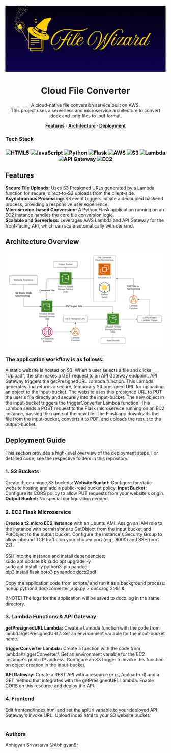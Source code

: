 <!-- BANNER -->

<p align="center">
<img src="https://github.com/AbhigyanSr/File-Wizard/blob/a91ea70067dbe26cd8e436fa34d419e612efcb07/assets/banner.png" alt="Cloud File Converter Banner"/>
</p>

<h1 align="center">Cloud File Converter</h1>

<p align="center">
A cloud-native file conversion service built on AWS.<br />
This project uses a serverless and microservice architecture to convert .docx and .png files to .pdf format.
</p>

<p align="center">
<a href="#features"><strong>Features</strong></a> ·
<a href="#architecture-overview"><strong>Architecture</strong></a> ·
<a href="#deployment-guide"><strong>Deployment</strong></a>
</p>

<h3>Tech Stack<h3>
<p align="center">
<img src="https://img.shields.io/badge/html5-%23E34F26.svg?style=for-the-badge&logo=html5&logoColor=white" alt="HTML5"/>
<img src="https://img.shields.io/badge/javascript-%23323330.svg?style=for-the-badge&logo=javascript&logoColor=%23F7DF1E" alt="JavaScript"/>
<img src="https://img.shields.io/badge/python-3670A0?style=for-the-badge&logo=python&logoColor=ffdd54" alt="Python"/>
<img src="https://img.shields.io/badge/flask-%23000.svg?style=for-the-badge&logo=flask&logoColor=white" alt="Flask"/>
<img src="https://img.shields.io/badge/AWS-%23FF9900.svg?style=for-the-badge&logo=amazon-aws&logoColor=white" alt="AWS"/>
<img src="https://img.shields.io/badge/S3-569A31?style=for-the-badge&logo=amazon-s3&logoColor=white" alt="S3"/>
<img src="https://img.shields.io/badge/Lambda-FF9900?style=for-the-badge&logo=aws-lambda&logoColor=white" alt="Lambda"/>
<img src="https://img.shields.io/badge/API%20Gateway-FF4F8B?style=for-the-badge&logo=amazon-api-gateway&logoColor=white" alt="API Gateway"/>
<img src="https://img.shields.io/badge/EC2-FF9900?style=for-the-badge&logo=amazon-ec2&logoColor=white" alt="EC2"/>
</p>

<h2><b>Features</b></h2>
<b>Secure File Uploads:</b> Uses S3 Presigned URLs generated by a Lambda function for secure, direct-to-S3 uploads from the client-side.<br>
<b>Asynchronous Processing:</b> S3 event triggers initiate a decoupled backend process, providing a responsive user experience.<br>
<b>Microservice-based Conversion:</b> A Python Flask application running on an EC2 instance handles the core file conversion logic.<br>
<b>Scalable and Serverless:</b> Leverages AWS Lambda and API Gateway for the front-facing API, which can scale automatically with demand.

<h2><b>Architecture Overview</b></h2>
<p align="center">
<img alt="AWS Architecture" src="https://github.com/AbhigyanSr/File-Wizard/blob/a91ea70067dbe26cd8e436fa34d419e612efcb07/assets/architecture-fw.png">
</p>

<h3>The application workflow is as follows:</h3>

A static website is hosted on S3. When a user selects a file and clicks "Upload", the site makes a GET request to an API Gateway endpoint.
API Gateway triggers the getPresignedURL Lambda function.
This Lambda generates and returns a secure, temporary S3 presigned URL for uploading an object to the input-bucket.
The website uses this presigned URL to PUT the user's file directly and securely into the input-bucket.
The new object in the input-bucket triggers the triggerConverter Lambda function.
This Lambda sends a POST request to the Flask microservice running on an EC2 instance, passing the name of the new file.
The Flask app downloads the file from the input-bucket, converts it to PDF, and uploads the result to the output-bucket.

<h2>Deployment Guide</h2>
This section provides a high-level overview of the deployment steps. For detailed code, see the respective folders in this repository.

<h3>1. S3 Buckets</h3>
Create three unique S3 buckets:
<b>Website Bucket:</b> Configure for static website hosting and add a public-read bucket policy.
<b>Input Bucket:</b> Configure its CORS policy to allow PUT requests from your website's origin.
<b>Output Bucket:</b> No special configuration needed.

<h3>2. EC2 Flask Microservice</h3>
<b>Create a t2.micro EC2 instance</b> with an Ubuntu AMI.
Assign an IAM role to the instance with permissions to GetObject from the input bucket and PutObject to the output bucket.
Configure the instance's Security Group to allow inbound TCP traffic on your chosen port (e.g., 8000) and SSH (port 22).<br>
<br>
SSH into the instance and install dependencies:<br>
sudo apt update && sudo apt upgrade -y<br>
sudo apt install -y python3-pip pandoc<br>
pip3 install flask boto3 pypandoc docx2pdf<br>
<br>
Copy the application code from scripts/ and run it as a background process:<br>
nohup python3 docxconverter_app.py > docx.log 2>&1 &

[!NOTE]
The logs for the application will be saved to docx.log in the same directory.

<h3>3. Lambda Functions & API Gateway</h3>
<b>getPresignedURL Lambda:</b> Create a Lambda function with the code from lambda/getPresignedURL/. Set an environment variable for the input-bucket name.<br>

<b>triggerConverter Lambda:</b> Create a function with the code from lambda/triggerConverter/. Set an environment variable for the EC2 instance's public IP address. Configure an S3 trigger to invoke this function on object creation in the input-bucket.<br>

<b>API Gateway:</b> Create a REST API with a resource (e.g., /upload-url) and a GET method that integrates with the getPresignedURL Lambda. Enable CORS on this resource and deploy the API.

<h3>4. Frontend</h3>
Edit frontend/index.html and set the apiUrl variable to your deployed API Gateway's Invoke URL.
Upload index.html to your S3 website bucket.<br><br>

<h3>Authors</h3>
Abhigyan Srivastava <a href="https://github.com/AbhigyanSr">@AbhigyanSr</a>
